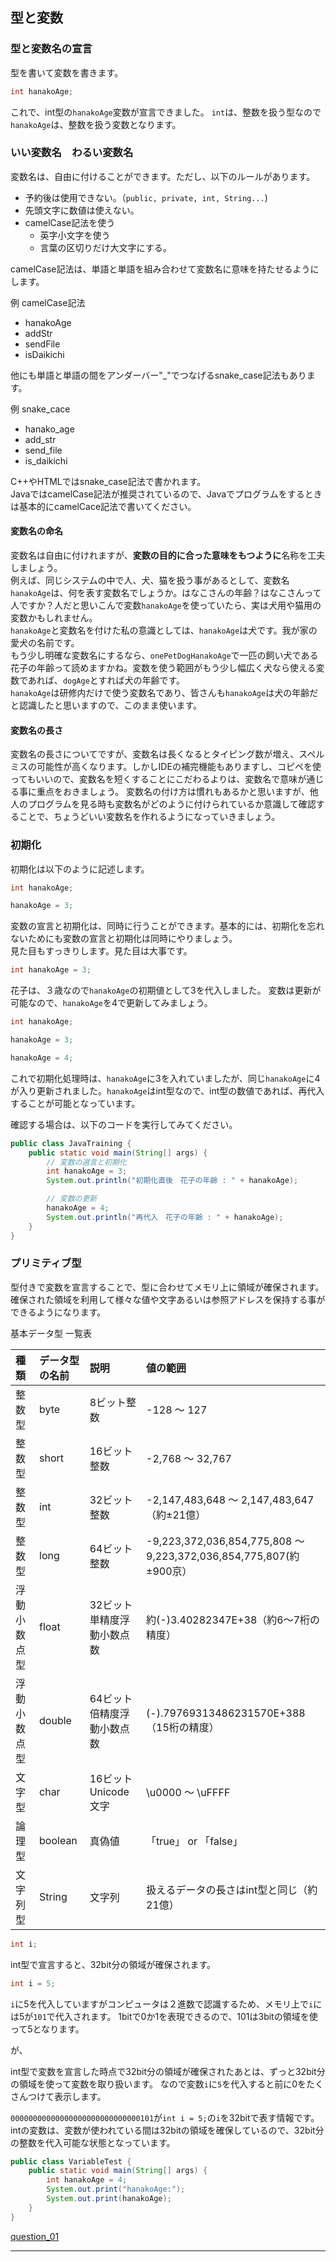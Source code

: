 ## 型と変数

### 型と変数名の宣言

型を書いて変数を書きます。

```java
int hanakoAge;
```

これで、int型の`hanakoAge`変数が宣言できました。  `int`は、整数を扱う型なので`hanakoAge`は、整数を扱う変数となります。

### いい変数名　わるい変数名

変数名は、自由に付けることができます。ただし、以下のルールがあります。

- 予約後は使用できない。（`public, private, int, String...`)
- 先頭文字に数値は使えない。
- camelCase記法を使う
    - 英字小文字を使う
    - 言葉の区切りだけ大文字にする。

camelCase記法は、単語と単語を組み合わせて変数名に意味を持たせるようにします。

例 camelCase記法

- hanakoAge
- addStr
- sendFile
- isDaikichi

他にも単語と単語の間をアンダーバー"_"でつなげるsnake_case記法もあります。

例 snake_cace

- hanako_age
- add_str
- send_file
- is_daikichi

C++やHTMLではsnake_case記法で書かれます。  
JavaではcamelCase記法が推奨されているので、Javaでプログラムをするときは基本的にcamelCace記法で書いてください。

#### 変数名の命名

変数名は自由に付けれますが、**変数の目的に合った意味をもつように**名称を工夫しましょう。  
例えば、同じシステムの中で人、犬、猫を扱う事があるとして、変数名`hanakoAge`は、何を表す変数名でしょうか。はなこさんの年齢？はなこさんって人ですか？人だと思いこんで変数`hanakoAge`を使っていたら、実は犬用や猫用の変数かもしれません。  
`hanakoAge`と変数名を付けた私の意識としては、`hanakoAge`は犬です。我が家の愛犬の名前です。  
もう少し明確な変数名にするなら、`onePetDogHanakoAge`で一匹の飼い犬である花子の年齢って読めますかね。変数を使う範囲がもう少し幅広く犬なら使える変数であれば、`dogAge`とすれば犬の年齢です。  
`hanakoAge`は研修内だけで使う変数名であり、皆さんも`hanakoAge`は犬の年齢だと認識したと思いますので、このまま使います。

#### 変数名の長さ

変数名の長さについてですが、変数名は長くなるとタイピング数が増え、スペルミスの可能性が高くなります。しかしIDEの補完機能もありますし、コピペを使ってもいいので、変数名を短くすることにこだわるよりは、変数名で意味が通じる事に重点をおきましょう。
変数名の付け方は慣れもあるかと思いますが、他人のプログラムを見る時も変数名がどのように付けられているか意識して確認することで、ちょうどいい変数名を作れるようになっていきましょう。

### 初期化

初期化は以下のように記述します。

```java
int hanakoAge;

hanakoAge = 3;
```

変数の宣言と初期化は、同時に行うことができます。基本的には、初期化を忘れないためにも変数の宣言と初期化は同時にやりましょう。  
見た目もすっきりします。見た目は大事です。

```java
int hanakoAge = 3;
```

花子は、３歳なので`hanakoAge`の初期値として3を代入しました。
変数は更新が可能なので、`hanakoAge`を4で更新してみましょう。

```java
int hanakoAge;

hanakoAge = 3;

hanakoAge = 4;
```

これで初期化処理時は、`hanakoAge`に3を入れていましたが、同じ`hanakoAge`に4が入り更新されました。`hanakoAge`はint型なので、int型の数値であれば、再代入することが可能となっています。

確認する場合は、以下のコードを実行してみてください。

```java
public class JavaTraining {
    public static void main(String[] args) {
        // 変数の選言と初期化
        int hanakoAge = 3;
        System.out.println("初期化直後　花子の年齢 : " + hanakoAge);

        // 変数の更新
        hanakoAge = 4;
        System.out.println("再代入　花子の年齢 : " + hanakoAge);
    }
}
```

### プリミティブ型

型付きで変数を宣言することで、型に合わせてメモリ上に領域が確保されます。確保された領域を利用して様々な値や文字あるいは参照アドレスを保持する事ができるようになります。

基本データ型 一覧表

|種類|データ型の名前|説明|値の範囲
|:--|:--|:--|:--
|整数型|byte|8ビット整数|-128 ～ 127
|整数型|short|16ビット整数|-2,768 ～ 32,767
|整数型|int|32ビット整数|-2,147,483,648 ～ 2,147,483,647（約±21億）|
|整数型|long|64ビット整数|-9,223,372,036,854,775,808 ～ 9,223,372,036,854,775,807(約±900京）|
|浮動小数点型|float|32ビット単精度浮動小数点数|約(-)3.40282347E+38（約6～7桁の精度）|
|浮動小数点型|double|64ビット倍精度浮動小数点数|(-).79769313486231570E+388（15桁の精度）
|文字型|char|16ビットUnicode文字|\u0000 ～ \uFFFF
|論理型|boolean|真偽値|「true」 or 「false」
|文字列型|String|文字列|扱えるデータの長さはint型と同じ（約21億）

```java
int i;
```

int型で宣言すると、32bit分の領域が確保されます。

```java
int i = 5;
```

`i`に5を代入していますがコンピュータは２進数で認識するため、メモリ上で`i`には5が`101`で代入されます。
1bitで0か1を表現できるので、101は3bitの領域を使って5となります。

が、

int型で変数を宣言した時点で32bit分の領域が確保されたあとは、ずっと32bit分の領域を使って変数を取り扱います。
なので変数`i`に`5`を代入すると前に0をたくさんつけて表示します。

`00000000000000000000000000000101`が`int i = 5;`の`i`を32bitで表す情報です。
intの変数は、変数が使われている間は32bitの領域を確保しているので、32bit分の整数を代入可能な状態となっています。

```java
public class VariableTest {
    public static void main(String[] args) {
        int hanakoAge = 4;
        System.out.print("hanakoAge:");
        System.out.print(hanakoAge);
    }
}
```

[question_01](https://github.com/ktsuru-cw/Java_training/blob/master/Question/question_01.md)

---
